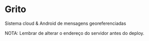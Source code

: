 # Grito
Sistema cloud &amp; Android de mensagens georeferenciadas

NOTA: Lembrar de alterar o endereço do servidor antes do deploy.
